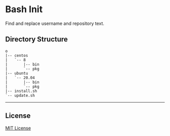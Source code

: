 # Bash Init
Find and replace username and repository text.   

## Directory Structure

```
o
|-- centos
|   `-- 8
|       |-- bin
|       `-- pkg
|-- ubuntu
|   `-- 20.04
|       |-- bin
|       `-- pkg
|-- install.sh
`-- update.sh
```

--- 

## License
[MIT License](LICENSE)   
